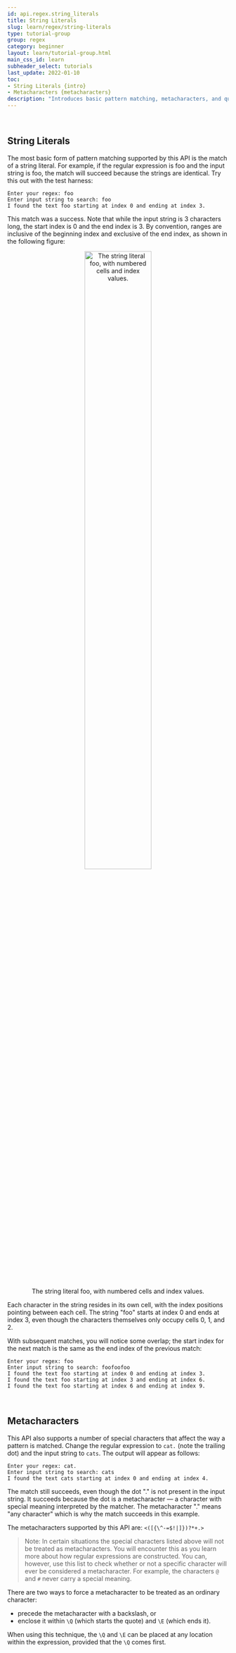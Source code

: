 ```yaml
---
id: api.regex.string_literals
title: String Literals
slug: learn/regex/string-literals
type: tutorial-group
group: regex
category: beginner
layout: learn/tutorial-group.html
main_css_id: learn
subheader_select: tutorials
last_update: 2022-01-10
toc:
- String Literals {intro}
- Metacharacters {metacharacters}
description: "Introduces basic pattern matching, metacharacters, and quoting."
---
```


<a id="intro">&nbsp;</a>
## String Literals

The most basic form of pattern matching supported by this API is the match of a string literal. For example, if the regular expression is foo and the input string is foo, the match will succeed because the strings are identical. Try this out with the test harness:

```shell
Enter your regex: foo
Enter input string to search: foo
I found the text foo starting at index 0 and ending at index 3.
```

This match was a success. Note that while the input string is 3 characters long, the start index is 0 and the end index is 3. By convention, ranges are inclusive of the beginning index and exclusive of the end index, as shown in the following figure:

<figure>
<p align="center">
    <img src="/assets/images/regular-expressions/01_string-literals.png" 
        alt="The string literal foo, with numbered cells and index values."
        width="60%"/>
</p>
<figcaption align="center">The string literal foo, with numbered cells and index values.</figcaption>
</figure>

Each character in the string resides in its own cell, with the index positions pointing between each cell. The string "foo" starts at index 0 and ends at index 3, even though the characters themselves only occupy cells 0, 1, and 2.

With subsequent matches, you will notice some overlap; the start index for the next match is the same as the end index of the previous match:

```shell
Enter your regex: foo
Enter input string to search: foofoofoo
I found the text foo starting at index 0 and ending at index 3.
I found the text foo starting at index 3 and ending at index 6.
I found the text foo starting at index 6 and ending at index 9.
```


<a id="metacharacters">&nbsp;</a>
## Metacharacters

This API also supports a number of special characters that affect the way a pattern is matched. Change the regular expression to `cat.` (note the trailing dot) and the input string to `cats`. The output will appear as follows:

```shell
Enter your regex: cat.
Enter input string to search: cats
I found the text cats starting at index 0 and ending at index 4.
```

The match still succeeds, even though the dot "." is not present in the input string. It succeeds because the dot is a metacharacter — a character with special meaning interpreted by the matcher. The metacharacter "." means "any character" which is why the match succeeds in this example.

The metacharacters supported by this API are: `<([{\^-=$!|]})?*+.>`

> Note: In certain situations the special characters listed above will not be treated as metacharacters. You will encounter this as you learn more about how regular expressions are constructed. You can, however, use this list to check whether or not a specific character will ever be considered a metacharacter. For example, the characters `@` and `#` never carry a special meaning.

There are two ways to force a metacharacter to be treated as an ordinary character:

- precede the metacharacter with a backslash, or
- enclose it within `\Q` (which starts the quote) and `\E` (which ends it).

When using this technique, the `\Q` and `\E` can be placed at any location within the expression, provided that the `\Q` comes first.

